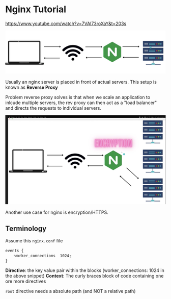 # Nginx Tutorial 

https://www.youtube.com/watch?v=7VAI73roXaY&t=203s

![d367a1d3a344fe4f89b86adbfaeb2a24.png](d367a1d3a344fe4f89b86adbfaeb2a24.png)


Usually an nginx server is placed in front of actual servers. This setup is known as **Reverse Proxy**

Problem reverse proxy solves is that when we scale an application to inlcude multiple servers, the rev proxy can then act as a "load balancer" and directs the requests to individual servers. 


![f7f870b649e8b4a2886602be9e0859cf.png](f7f870b649e8b4a2886602be9e0859cf.png)


Another use case for nginx is encryption/HTTPS.


## Terminology

Assume this `nginx.conf` file 

```
events {
    worker_connections  1024;
}
```

**Directive**: the key value pair within the blocks (worker_connections: 1024 in the above snippet)
**Context**: The curly braces block of code containing one ore more directives

`root` directive needs a absolute path (and NOT a relative path)
